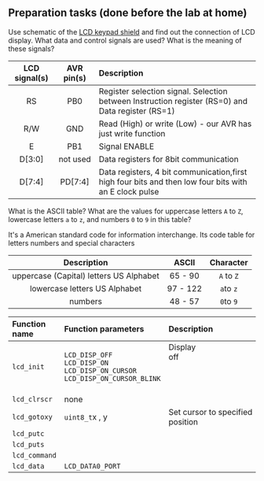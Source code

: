 ## Preparation tasks (done before the lab at home)

Use schematic of the [LCD keypad shield](../../Docs/arduino_shield.pdf) and find out the connection of LCD display. What data and control signals are used? What is the meaning of these signals?


   | **LCD signal(s)** | **AVR pin(s)** | **Description** |
   | :-: | :-: | :-- |
   | RS | PB0 | Register selection signal. Selection between Instruction register (RS=0) and Data register (RS=1) |
   | R/W | GND | Read (High) or write (Low) - our AVR has just write function |
   | E | PB1 | Signal ENABLE  |
   | D[3:0] | not used | Data registers for 8bit communication |
   | D[7:4] | PD[7:4] | Data registers, 4 bit communication,first high four bits and then low four bits with an E clock pulse |

What is the ASCII table? What are the values for uppercase letters `A` to `Z`, lowercase letters `a` to `z`, and numbers `0` to `9` in this table?

It's a American standard code for information interchange. Its code table for letters numbers and special characters

|**Description**|**ASCII**|**Character**|
| :-: | :-: | :-:
|  uppercase (Capital) letters US Alphabet   | 65 - 90  | `A` to `Z`|
| lowercase letters US Alphabet | 97 - 122 | `a`to `z`|
| numbers | 48 - 57 | `0`to `9` | 




   | **Function name** | **Function parameters** | **Description** | **Example** |
   | :-- | :-- | :-- | :-- |
   | `lcd_init` | `LCD_DISP_OFF`<br>`LCD_DISP_ON`<br>`LCD_DISP_ON_CURSOR`<br>`LCD_DISP_ON_CURSOR_BLINK` | Display off&nbsp;&nbsp;&nbsp;&nbsp;&nbsp;&nbsp;&nbsp;&nbsp;&nbsp;&nbsp;&nbsp;&nbsp;&nbsp;&nbsp;&nbsp;&nbsp;&nbsp;&nbsp;&nbsp;&nbsp;&nbsp;&nbsp;&nbsp;&nbsp;&nbsp;&nbsp;&nbsp;&nbsp;&nbsp;&nbsp;&nbsp;&nbsp;&nbsp;&nbsp;&nbsp;&nbsp;&nbsp;&nbsp;&nbsp;&nbsp;&nbsp;&nbsp;&nbsp;&nbsp;&nbsp;<br>&nbsp;<br>&nbsp;<br>&nbsp; | `lcd_init(LCD_DISP_OFF);`<br>&nbsp;<br>&nbsp;<br>&nbsp; |
   | `lcd_clrscr` | none | | `lcd_clrscr();` |
   | `lcd_gotoxy` | `uint8_t`x , y| Set cursor to specified position| `lcd_gotoxy(0,4);` |
   | `lcd_putc` | | | |
   | `lcd_puts` | | | |
   | `lcd_command` | | | |
   | `lcd_data` | `LCD_DATA0_PORT`| | |
